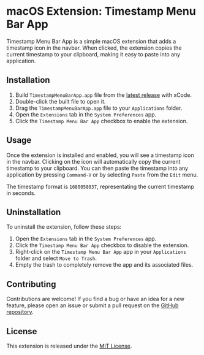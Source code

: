 # macOS Extension: Timestamp Menu Bar App

Timestamp Menu Bar App is a simple macOS extension that adds a timestamp icon in the navbar. 
When clicked, the extension copies the current timestamp to your clipboard, making it easy to paste into any application.

## Installation

1. Build `TimestampMenuBarApp.app` file from the [latest release](https://github.com/Edai/timestamp-bar-macos/releases/latest) with xCode.
2. Double-click the built file to open it.
3. Drag the `TimestampMenuBarApp.app` file to your `Applications` folder.
4. Open the `Extensions` tab in the `System Preferences` app.
5. Click the `Timestamp Menu Bar App` checkbox to enable the extension.

## Usage

Once the extension is installed and enabled, you will see a timestamp icon in the navbar. Clicking on the icon will automatically copy the current timestamp to your clipboard. You can then paste the timestamp into any application by pressing `Command-V` or by selecting `Paste` from the `Edit` menu.

The timestamp format is `1680058037`, representating the current timestamp in seconds.

## Uninstallation

To uninstall the extension, follow these steps:

1. Open the `Extensions` tab in the `System Preferences` app.
2. Click the `Timestamp Menu Bar App` checkbox to disable the extension.
3. Right-click on the `Timestamp Menu Bar App` app in your `Applications` folder and select `Move to Trash`.
4. Empty the trash to completely remove the app and its associated files.

## Contributing

Contributions are welcome! If you find a bug or have an idea for a new feature, please open an issue or submit a pull request on the [GitHub repository](https://github.com/Edai/timestamp-bar-macos).

## License

This extension is released under the [MIT License](https://github.com/Edai/timestamp-bar-macos).
